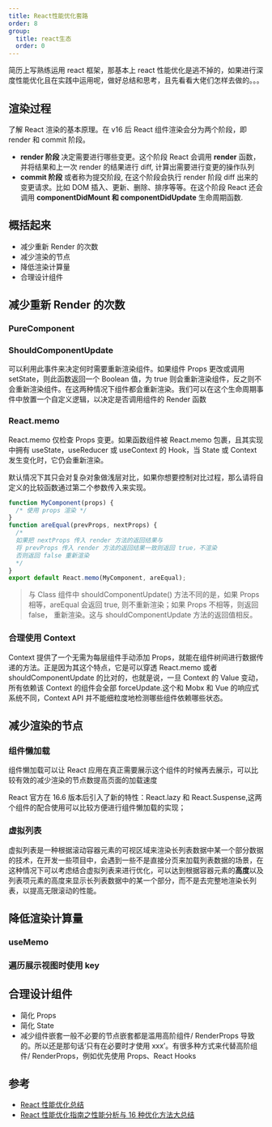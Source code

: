 ```yaml
---
title: React性能优化套路
order: 8
group:
  title: react生态
  order: 0
---
```


简历上写熟练运用 react 框架，那基本上 react 性能优化是逃不掉的，如果进行深度性能优化且在实践中运用呢，做好总结和思考，且先看看大佬们怎样去做的。。。

## 渲染过程

了解 React 渲染的基本原理。在 v16 后 React 组件渲染会分为两个阶段，即 render 和 commit 阶段。

- **render 阶段** 决定需要进行哪些变更。这个阶段 React 会调用 **render** 函数，并将结果和上一次 render 的结果进行 diff, 计算出需要进行变更的操作队列
- **commit 阶段** 或者称为提交阶段, 在这个阶段会执行 render 阶段 diff 出来的变更请求。比如 DOM 插入、更新、删除、排序等等。在这个阶段 React 还会调用 **componentDidMount 和 componentDidUpdate** 生命周期函数.

## 概括起来

- 减少重新 Render 的次数
- 减少渲染的节点
- 降低渲染计算量
- 合理设计组件

## 减少重新 Render 的次数

### PureComponent

### ShouldComponentUpdate

可以利用此事件来决定何时需要重新渲染组件。如果组件 Props 更改或调用 setState，则此函数返回一个 Boolean 值，为 true 则会重新渲染组件，反之则不会重新渲染组件。在这两种情况下组件都会重新渲染。我们可以在这个生命周期事件中放置一个自定义逻辑，以决定是否调用组件的 Render 函数

### React.memo

React.memo 仅检查 Props 变更。如果函数组件被 React.memo 包裹，且其实现中拥有 useState，useReducer 或 useContext 的 Hook，当 State 或 Context 发生变化时，它仍会重新渲染。

默认情况下其只会对复杂对象做浅层对比，如果你想要控制对比过程，那么请将自定义的比较函数通过第二个参数传入来实现。

```js
function MyComponent(props) {
  /* 使用 props 渲染 */
}
function areEqual(prevProps, nextProps) {
  /*
  如果把 nextProps 传入 render 方法的返回结果与
  将 prevProps 传入 render 方法的返回结果一致则返回 true，不渲染
  否则返回 false 重新渲染
  */
}
export default React.memo(MyComponent, areEqual);
```

> 与 Class 组件中 shouldComponentUpdate() 方法不同的是，如果 Props 相等，areEqual 会返回 true, 则不重新渲染；如果 Props 不相等，则返回 false， 重新渲染。这与 shouldComponentUpdate 方法的返回值相反。

### 合理使用 Context

Context 提供了一个无需为每层组件手动添加 Props，就能在组件树间进行数据传递的方法。正是因为其这个特点，它是可以穿透 React.memo 或者 shouldComponentUpdate 的比对的，也就是说，一旦 Context 的 Value 变动，所有依赖该 Context 的组件会全部 forceUpdate.这个和 Mobx 和 Vue 的响应式系统不同，Context API 并不能细粒度地检测哪些组件依赖哪些状态。

## 减少渲染的节点

### 组件懒加载

组件懒加载可以让 React 应用在真正需要展示这个组件的时候再去展示，可以比较有效的减少渲染的节点数提高页面的加载速度

React 官方在 16.6 版本后引入了新的特性：React.lazy 和 React.Suspense,这两个组件的配合使用可以比较方便进行组件懒加载的实现；

### 虚拟列表

虚拟列表是一种根据滚动容器元素的可视区域来渲染长列表数据中某一个部分数据的技术，在开发一些项目中，会遇到一些不是直接分页来加载列表数据的场景，在这种情况下可以考虑结合虚拟列表来进行优化，可以达到根据容器元素的**高度**以及列表项元素的高度来显示长列表数据中的某一个部分，而不是去完整地渲染长列表，以提高无限滚动的性能。

## 降低渲染计算量

### useMemo

### 遍历展示视图时使用 key

## 合理设计组件

- 简化 Props
- 简化 State
- 减少组件嵌套一般不必要的节点嵌套都是滥用高阶组件/ RenderProps 导致的。所以还是那句话‘只有在必要时才使用 xxx’。有很多种方式来代替高阶组件/ RenderProps，例如优先使用 Props、React Hooks

## 参考

- [React 性能优化总结](https://mp.weixin.qq.com/s/RG0ANLwfrhU_2_5nbhIEDw)
- [React 性能优化指南之性能分析与 16 种优化方法大总结](https://mp.weixin.qq.com/s/_SafpFkho1omGWdvx6DMvg)
